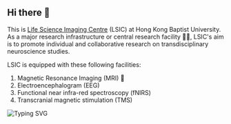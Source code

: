 ## Hi there 👋

This is [Life Science Imaging Centre](https://lsic.hkbu.edu.hk/) (LSIC) at Hong Kong Baptist University.
As a major research infrastructure or central research facility 🧠🔭, LSIC's aim is to promote individual and collaborative research on transdisciplinary neuroscience studies.

LSIC is equipped with these following facilities: 
1. Magnetic Resonance Imaging (MRI) 🧲
2. Electroencephalogram (EEG)
3. Functional near infra-red spectroscopy (fNIRS)
4. Transcranial magnetic stimulation (TMS)

<img src="https://readme-typing-svg.demolab.com?font=Fira+Code&pause=1000&color=3629D2&background=FFFFFF00&center=true&vCenter=true&width=435&lines=Welcome+to+LSIC+at+HKBU" alt="Typing SVG" />
